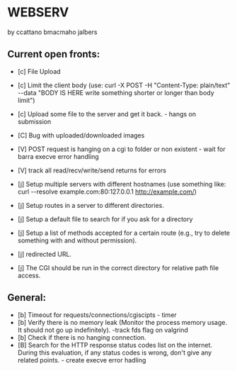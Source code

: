 # WEBSERV
 by ccattano bmacmaho jalbers

## Current open fronts:

- [c] File Upload 
- [c] Limit the client body (use: curl -X POST -H "Content-Type: plain/text" --data "BODY IS HERE write something shorter or longer than body limit")

- [c] Upload some file to the server and get it back.
       - hangs on submission

- [C] Bug with uploaded/downloaded images

- [V] POST  request is hanging on a cgi to folder or non existent
        - wait for barra execve error handling
- [V] track all read/recv/write/send returns for errors



- [j] Setup multiple servers with different hostnames (use something like: curl --resolve example.com:80:127.0.0.1 http://example.com/)

- [j] Setup routes in a server to different directories.
- [j] Setup a default file to search for if you ask for a directory
- [j] Setup a list of methods accepted for a certain route (e.g., try to delete something with and without permission).
- [j] redirected URL.
- [j] The CGI should be run in the correct directory for relative path file access.

## General:
- [b] Timeout for requests/connections/cgiscipts - timer
- [b] Verify there is no memory leak (Monitor the process memory usage. It should not go up indefinitely).
        -track fds flag on valgrind
- [b] Check if there is no hanging connection.
- [B] Search for the HTTP response status codes list on the internet. During this evaluation, if any status codes is wrong, don't give any related points.
        - create execve error hadling


